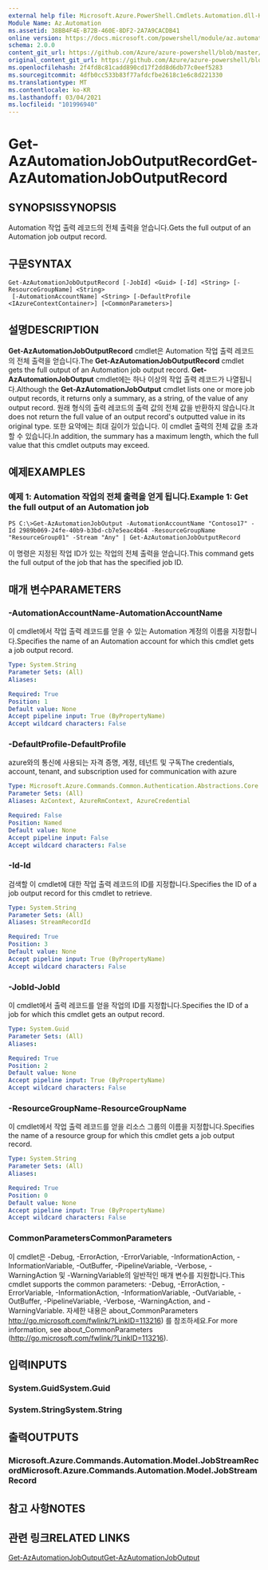 ```yaml
---
external help file: Microsoft.Azure.PowerShell.Cmdlets.Automation.dll-Help.xml
Module Name: Az.Automation
ms.assetid: 38BB4F4E-B72B-460E-8DF2-2A7A9CACDB41
online version: https://docs.microsoft.com/powershell/module/az.automation/get-azautomationjoboutputrecord
schema: 2.0.0
content_git_url: https://github.com/Azure/azure-powershell/blob/master/src/Automation/Automation/help/Get-AzAutomationJobOutputRecord.md
original_content_git_url: https://github.com/Azure/azure-powershell/blob/master/src/Automation/Automation/help/Get-AzAutomationJobOutputRecord.md
ms.openlocfilehash: 2f4fd8c81cadd890cd17f2dd8d6db77c0eef5283
ms.sourcegitcommit: 4dfb0cc533b83f77afdcfbe2618c1e6c8d221330
ms.translationtype: MT
ms.contentlocale: ko-KR
ms.lasthandoff: 03/04/2021
ms.locfileid: "101996940"
---
```

# <span data-ttu-id="34191-101">Get-AzAutomationJobOutputRecord</span><span class="sxs-lookup"><span data-stu-id="34191-101">Get-AzAutomationJobOutputRecord</span></span>

## <span data-ttu-id="34191-102">SYNOPSIS</span><span class="sxs-lookup"><span data-stu-id="34191-102">SYNOPSIS</span></span>
<span data-ttu-id="34191-103">Automation 작업 출력 레코드의 전체 출력을 얻습니다.</span><span class="sxs-lookup"><span data-stu-id="34191-103">Gets the full output of an Automation job output record.</span></span>

## <span data-ttu-id="34191-104">구문</span><span class="sxs-lookup"><span data-stu-id="34191-104">SYNTAX</span></span>

```
Get-AzAutomationJobOutputRecord [-JobId] <Guid> [-Id] <String> [-ResourceGroupName] <String>
 [-AutomationAccountName] <String> [-DefaultProfile <IAzureContextContainer>] [<CommonParameters>]
```

## <span data-ttu-id="34191-105">설명</span><span class="sxs-lookup"><span data-stu-id="34191-105">DESCRIPTION</span></span>
<span data-ttu-id="34191-106">**Get-AzAutomationJobOutputRecord** cmdlet은 Automation 작업 출력 레코드의 전체 출력을 얻습니다.</span><span class="sxs-lookup"><span data-stu-id="34191-106">The **Get-AzAutomationJobOutputRecord** cmdlet gets the full output of an Automation job output record.</span></span>
<span data-ttu-id="34191-107">**Get-AzAutomationJobOutput** cmdlet에는 하나 이상의 작업 출력 레코드가 나열됩니다.</span><span class="sxs-lookup"><span data-stu-id="34191-107">Although the **Get-AzAutomationJobOutput** cmdlet lists one or more job output records, it returns only a summary, as a string, of the value of any output record.</span></span>
<span data-ttu-id="34191-108">원래 형식의 출력 레코드의 출력 값의 전체 값을 반환하지 않습니다.</span><span class="sxs-lookup"><span data-stu-id="34191-108">It does not return the full value of an output record's outputted value in its original type.</span></span>
<span data-ttu-id="34191-109">또한 요약에는 최대 길이가 있습니다. 이 cmdlet 출력의 전체 값을 초과할 수 있습니다.</span><span class="sxs-lookup"><span data-stu-id="34191-109">In addition, the summary has a maximum length, which the full value that this cmdlet outputs may exceed.</span></span>

## <span data-ttu-id="34191-110">예제</span><span class="sxs-lookup"><span data-stu-id="34191-110">EXAMPLES</span></span>

### <span data-ttu-id="34191-111">예제 1: Automation 작업의 전체 출력을 얻게 됩니다.</span><span class="sxs-lookup"><span data-stu-id="34191-111">Example 1: Get the full output of an Automation job</span></span>
```
PS C:\>Get-AzAutomationJobOutput -AutomationAccountName "Contoso17" -Id 2989b069-24fe-40b9-b3bd-cb7e5eac4b64 -ResourceGroupName "ResourceGroup01" -Stream "Any" | Get-AzAutomationJobOutputRecord
```

<span data-ttu-id="34191-112">이 명령은 지정된 작업 ID가 있는 작업의 전체 출력을 얻습니다.</span><span class="sxs-lookup"><span data-stu-id="34191-112">This command gets the full output of the job that has the specified job ID.</span></span>

## <span data-ttu-id="34191-113">매개 변수</span><span class="sxs-lookup"><span data-stu-id="34191-113">PARAMETERS</span></span>

### <span data-ttu-id="34191-114">-AutomationAccountName</span><span class="sxs-lookup"><span data-stu-id="34191-114">-AutomationAccountName</span></span>
<span data-ttu-id="34191-115">이 cmdlet에서 작업 출력 레코드를 얻을 수 있는 Automation 계정의 이름을 지정합니다.</span><span class="sxs-lookup"><span data-stu-id="34191-115">Specifies the name of an Automation account for which this cmdlet gets a job output record.</span></span>

```yaml
Type: System.String
Parameter Sets: (All)
Aliases:

Required: True
Position: 1
Default value: None
Accept pipeline input: True (ByPropertyName)
Accept wildcard characters: False
```

### <span data-ttu-id="34191-116">-DefaultProfile</span><span class="sxs-lookup"><span data-stu-id="34191-116">-DefaultProfile</span></span>
<span data-ttu-id="34191-117">azure와의 통신에 사용되는 자격 증명, 계정, 테넌트 및 구독</span><span class="sxs-lookup"><span data-stu-id="34191-117">The credentials, account, tenant, and subscription used for communication with azure</span></span>

```yaml
Type: Microsoft.Azure.Commands.Common.Authentication.Abstractions.Core.IAzureContextContainer
Parameter Sets: (All)
Aliases: AzContext, AzureRmContext, AzureCredential

Required: False
Position: Named
Default value: None
Accept pipeline input: False
Accept wildcard characters: False
```

### <span data-ttu-id="34191-118">-Id</span><span class="sxs-lookup"><span data-stu-id="34191-118">-Id</span></span>
<span data-ttu-id="34191-119">검색할 이 cmdlet에 대한 작업 출력 레코드의 ID를 지정합니다.</span><span class="sxs-lookup"><span data-stu-id="34191-119">Specifies the ID of a job output record for this cmdlet to retrieve.</span></span>

```yaml
Type: System.String
Parameter Sets: (All)
Aliases: StreamRecordId

Required: True
Position: 3
Default value: None
Accept pipeline input: True (ByPropertyName)
Accept wildcard characters: False
```

### <span data-ttu-id="34191-120">-JobId</span><span class="sxs-lookup"><span data-stu-id="34191-120">-JobId</span></span>
<span data-ttu-id="34191-121">이 cmdlet에서 출력 레코드를 얻을 작업의 ID를 지정합니다.</span><span class="sxs-lookup"><span data-stu-id="34191-121">Specifies the ID of a job for which this cmdlet gets an output record.</span></span>

```yaml
Type: System.Guid
Parameter Sets: (All)
Aliases:

Required: True
Position: 2
Default value: None
Accept pipeline input: True (ByPropertyName)
Accept wildcard characters: False
```

### <span data-ttu-id="34191-122">-ResourceGroupName</span><span class="sxs-lookup"><span data-stu-id="34191-122">-ResourceGroupName</span></span>
<span data-ttu-id="34191-123">이 cmdlet에서 작업 출력 레코드를 얻을 리소스 그룹의 이름을 지정합니다.</span><span class="sxs-lookup"><span data-stu-id="34191-123">Specifies the name of a resource group for which this cmdlet gets a job output record.</span></span>

```yaml
Type: System.String
Parameter Sets: (All)
Aliases:

Required: True
Position: 0
Default value: None
Accept pipeline input: True (ByPropertyName)
Accept wildcard characters: False
```

### <span data-ttu-id="34191-124">CommonParameters</span><span class="sxs-lookup"><span data-stu-id="34191-124">CommonParameters</span></span>
<span data-ttu-id="34191-125">이 cmdlet은 -Debug, -ErrorAction, -ErrorVariable, -InformationAction, -InformationVariable, -OutBuffer, -PipelineVariable, -Verbose, -WarningAction 및 -WarningVariable의 일반적인 매개 변수를 지원합니다.</span><span class="sxs-lookup"><span data-stu-id="34191-125">This cmdlet supports the common parameters: -Debug, -ErrorAction, -ErrorVariable, -InformationAction, -InformationVariable, -OutVariable, -OutBuffer, -PipelineVariable, -Verbose, -WarningAction, and -WarningVariable.</span></span> <span data-ttu-id="34191-126">자세한 내용은 about_CommonParameters http://go.microsoft.com/fwlink/?LinkID=113216) 를 참조하세요.</span><span class="sxs-lookup"><span data-stu-id="34191-126">For more information, see about_CommonParameters (http://go.microsoft.com/fwlink/?LinkID=113216).</span></span>

## <span data-ttu-id="34191-127">입력</span><span class="sxs-lookup"><span data-stu-id="34191-127">INPUTS</span></span>

### <span data-ttu-id="34191-128">System.Guid</span><span class="sxs-lookup"><span data-stu-id="34191-128">System.Guid</span></span>

### <span data-ttu-id="34191-129">System.String</span><span class="sxs-lookup"><span data-stu-id="34191-129">System.String</span></span>

## <span data-ttu-id="34191-130">출력</span><span class="sxs-lookup"><span data-stu-id="34191-130">OUTPUTS</span></span>

### <span data-ttu-id="34191-131">Microsoft.Azure.Commands.Automation.Model.JobStreamRecord</span><span class="sxs-lookup"><span data-stu-id="34191-131">Microsoft.Azure.Commands.Automation.Model.JobStreamRecord</span></span>

## <span data-ttu-id="34191-132">참고 사항</span><span class="sxs-lookup"><span data-stu-id="34191-132">NOTES</span></span>

## <span data-ttu-id="34191-133">관련 링크</span><span class="sxs-lookup"><span data-stu-id="34191-133">RELATED LINKS</span></span>

[<span data-ttu-id="34191-134">Get-AzAutomationJobOutput</span><span class="sxs-lookup"><span data-stu-id="34191-134">Get-AzAutomationJobOutput</span></span>](./Get-AzAutomationJobOutput.md)


